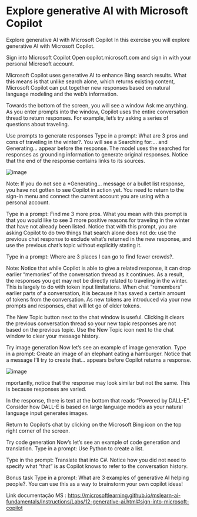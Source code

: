 # Explore generative AI with Microsoft Copilot

Explore generative AI with Microsoft Copilot
In this exercise you will explore generative AI with Microsoft Copilot.

Sign into Microsoft Copilot
Open copilot.microsoft.com and sign in with your personal Microsoft account.

Microsoft Copilot uses generative AI to enhance Bing search results. What this means is that unlike search alone, which returns existing content, 
Microsoft Copilot can put together new responses based on natural language modeling and the web’s information.

Towards the bottom of the screen, you will see a window Ask me anything. As you enter prompts into the window, Copilot uses the entire conversation thread to return responses. 
For example, let’s try asking a series of questions about traveling.

Use prompts to generate responses
Type in a prompt: What are 3 pros and cons of traveling in the winter?. You will see a Searching for:… and Generating… appear before the response. 
The model uses the searched for responses as grounding information to generate original responses. Notice that the end of the response contains links to its sources.

![image](https://github.com/edudias1972/ExploregenerativeAIwithMicrosoftCopilot/assets/80340034/6d999eca-ddc6-40bf-a555-c2b127e21381)


Note: If you do not see a *Generating… message or a bullet list response, you have not gotten to see Copilot in action yet. 
You need to return to the sign-in menu and connect the current account you are using with a personal account.

Type in a prompt: Find me 3 more pros. What you mean with this prompt is that you would like to see 3 more positive 
reasons for traveling in the winter that have not already been listed. 
Notice that with this prompt, you are asking Copilot to do two things that search alone does not do: use the previous 
chat response to exclude what’s returned in the new response, and use the previous chat’s topic without explicitly stating it.

Type in a prompt: Where are 3 places I can go to find fewer crowds?.

Note: Notice that while Copilot is able to give a related response, it can drop earlier “memories” of the conversation thread as it continues. 
As a result, the responses you get may not be directly related to traveling in the winter. 
This is largely to do with token input limitations. When chat “remembers” earlier parts of a conversation,
it is because it has saved a certain amount of tokens from the conversation. As new tokens are introduced via your new prompts and responses, 
chat will let go of older tokens.

The New Topic button next to the chat window is useful. Clicking it clears the previous conversation thread so your new topic responses are not 
based on the previous topic. Use the New Topic icon next to the chat window to clear your message history.

Try image generation
Now let’s see an example of image generation. Type in a prompt: Create an image of an elephant eating a hamburger. 
Notice that a message I’ll try to create that… appears before Copilot returns a response.

![image](https://github.com/edudias1972/ExploregenerativeAIwithMicrosoftCopilot/assets/80340034/916ed204-8239-4e82-988f-466a7cc3b398)

mportantly, notice that the response may look similar but not the same. This is because responses are varied.

In the response, there is text at the bottom that reads “Powered by DALL-E”. Consider how DALL-E is based on large language models as your natural language input generates images.

Return to Copilot’s chat by clicking on the Microsoft Bing icon on the top right corner of the screen.

Try code generation
Now’s let’s see an example of code generation and translation. Type in a prompt: Use Python to create a list.

Type in the prompt: Translate that into C#. Notice how you did not need to specify what “that” is as Copilot knows to refer to the conversation history.

Bonus task
Type in a prompt: What are 3 examples of generative AI helping people?. You can use this as a way to brainstorm your own copilot ideas!

Link documentação MS : https://microsoftlearning.github.io/mslearn-ai-fundamentals/Instructions/Labs/12-generative-ai.html#sign-into-microsoft-copilot


